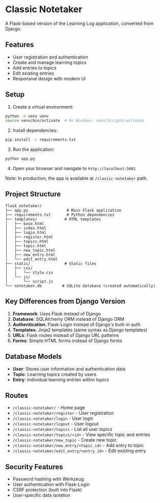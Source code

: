# Classic Notetaker

A Flask-based version of the Learning Log application, converted from Django.

## Features

- User registration and authentication
- Create and manage learning topics
- Add entries to topics
- Edit existing entries
- Responsive design with modern UI

## Setup

1. Create a virtual environment:
```bash
python -m venv venv
source venv/bin/activate  # On Windows: venv\Scripts\activate
```

2. Install dependencies:
```bash
pip install -r requirements.txt
```

3. Run the application:
```bash
python app.py
```

4. Open your browser and navigate to `http://localhost:5001`

Note: In production, the app is available at `/classic-notetaker` path.

## Project Structure

```
flask_notetaker/
├── app.py                 # Main Flask application
├── requirements.txt       # Python dependencies
├── templates/            # HTML templates
│   ├── base.html
│   ├── index.html
│   ├── login.html
│   ├── register.html
│   ├── topics.html
│   ├── topic.html
│   ├── new_topic.html
│   ├── new_entry.html
│   └── edit_entry.html
├── static/               # Static files
│   ├── css/
│   │   └── style.css
│   └── js/
│       └── script.js
└── notetaker.db         # SQLite database (created automatically)
```

## Key Differences from Django Version

1. **Framework**: Uses Flask instead of Django
2. **Database**: SQLAlchemy ORM instead of Django ORM
3. **Authentication**: Flask-Login instead of Django's built-in auth
4. **Templates**: Jinja2 templates (same syntax as Django templates)
5. **URLs**: Flask routes instead of Django URL patterns
6. **Forms**: Simple HTML forms instead of Django forms

## Database Models

- **User**: Stores user information and authentication data
- **Topic**: Learning topics created by users
- **Entry**: Individual learning entries within topics

## Routes

- `/classic-notetaker/` - Home page
- `/classic-notetaker/register` - User registration
- `/classic-notetaker/login` - User login
- `/classic-notetaker/logout` - User logout
- `/classic-notetaker/topics` - List all user topics
- `/classic-notetaker/topics/<id>` - View specific topic and entries
- `/classic-notetaker/new_topic` - Create new topic
- `/classic-notetaker/new_entry/<topic_id>` - Add entry to topic
- `/classic-notetaker/edit_entry/<entry_id>` - Edit existing entry

## Security Features

- Password hashing with Werkzeug
- User authentication with Flask-Login
- CSRF protection (built into Flask)
- User-specific data isolation 